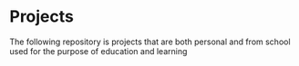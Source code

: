 # Projects
The following repository is projects that are both personal and from school used for the purpose of education and learning 
